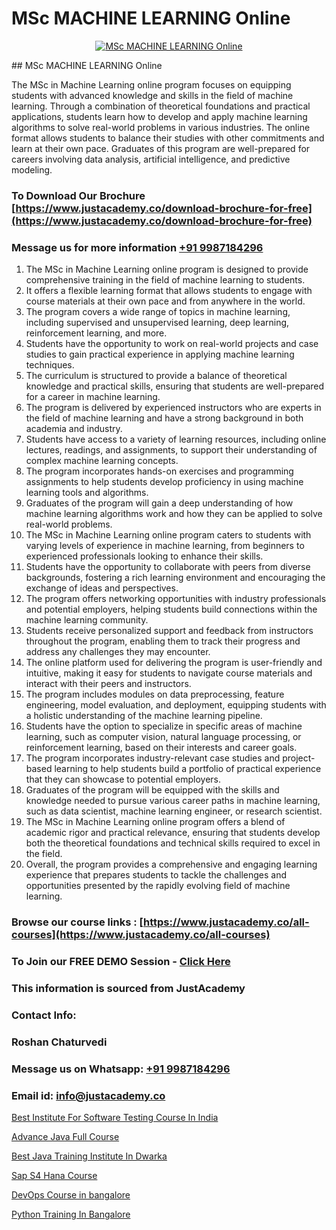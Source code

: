 # MSc MACHINE LEARNING Online

<p align="center">
  <a href="https://justacademy.co/course-detail/machine-learning">
    <img src="https://justacademy.co/storage2/course_image/1709713428_course_image.webp" alt="MSc MACHINE LEARNING Online">
  </a>
</p>
## MSc MACHINE LEARNING Online

The MSc in Machine Learning online program focuses on equipping students with advanced knowledge and skills in the field of machine learning. Through a combination of theoretical foundations and practical applications, students learn how to develop and apply machine learning algorithms to solve real-world problems in various industries. The online format allows students to balance their studies with other commitments and learn at their own pace. Graduates of this program are well-prepared for careers involving data analysis, artificial intelligence, and predictive modeling.
### To Download Our Brochure [https://www.justacademy.co/download-brochure-for-free](https://www.justacademy.co/download-brochure-for-free)
### Message us for more information [+91 9987184296](https://api.whatsapp.com/send?phone=919987184296)
1) The MSc in Machine Learning online program is designed to provide comprehensive training in the field of machine learning to students.
2) It offers a flexible learning format that allows students to engage with course materials at their own pace and from anywhere in the world.
3) The program covers a wide range of topics in machine learning, including supervised and unsupervised learning, deep learning, reinforcement learning, and more.
4) Students have the opportunity to work on real-world projects and case studies to gain practical experience in applying machine learning techniques.
5) The curriculum is structured to provide a balance of theoretical knowledge and practical skills, ensuring that students are well-prepared for a career in machine learning.
6) The program is delivered by experienced instructors who are experts in the field of machine learning and have a strong background in both academia and industry.
7) Students have access to a variety of learning resources, including online lectures, readings, and assignments, to support their understanding of complex machine learning concepts.
8) The program incorporates hands-on exercises and programming assignments to help students develop proficiency in using machine learning tools and algorithms.
9) Graduates of the program will gain a deep understanding of how machine learning algorithms work and how they can be applied to solve real-world problems.
10) The MSc in Machine Learning online program caters to students with varying levels of experience in machine learning, from beginners to experienced professionals looking to enhance their skills.
11) Students have the opportunity to collaborate with peers from diverse backgrounds, fostering a rich learning environment and encouraging the exchange of ideas and perspectives.
12) The program offers networking opportunities with industry professionals and potential employers, helping students build connections within the machine learning community.
13) Students receive personalized support and feedback from instructors throughout the program, enabling them to track their progress and address any challenges they may encounter.
14) The online platform used for delivering the program is user-friendly and intuitive, making it easy for students to navigate course materials and interact with their peers and instructors.
15) The program includes modules on data preprocessing, feature engineering, model evaluation, and deployment, equipping students with a holistic understanding of the machine learning pipeline.
16) Students have the option to specialize in specific areas of machine learning, such as computer vision, natural language processing, or reinforcement learning, based on their interests and career goals.
17) The program incorporates industry-relevant case studies and project-based learning to help students build a portfolio of practical experience that they can showcase to potential employers.
18) Graduates of the program will be equipped with the skills and knowledge needed to pursue various career paths in machine learning, such as data scientist, machine learning engineer, or research scientist.
19) The MSc in Machine Learning online program offers a blend of academic rigor and practical relevance, ensuring that students develop both the theoretical foundations and technical skills required to excel in the field.
20) Overall, the program provides a comprehensive and engaging learning experience that prepares students to tackle the challenges and opportunities presented by the rapidly evolving field of machine learning.

### Browse our course links : [https://www.justacademy.co/all-courses](https://www.justacademy.co/all-courses) 
### To Join our FREE DEMO Session - [Click Here](https://www.justacademy.co/register-for-course-demo)


### This information is sourced from JustAcademy
### Contact Info:
### Roshan Chaturvedi
### Message us on Whatsapp: [+91 9987184296](https://api.whatsapp.com/send?phone=919987184296)
### Email id: [info@justacademy.co](mailto:info@justacademy.co)
                
[Best Institute For Software Testing Course In India](https://www.linkedin.com/pulse/best-institute-software-testing-course-india-justacademy-coimbatore-0quae?trackingId=64tCY%2B%2FWqZSkQRWXqpr1XA%3D%3D&lipi=urn%3Ali%3Apage%3Ad_flagship3_company_admin%3By22MVqO%2BQeqrnkw6fmQaIA%3D%3D)

[Advance Java Full Course](https://www.linkedin.com/pulse/advance-java-full-course-software-training-mountain-view-ple0e?trackingId=4d%2BBN3EU1B10kgYAcN%2BErA%3D%3D&lipi=urn%3Ali%3Apage%3Ad_flagship3_company_admin%3BRmRTtwAISLyMmFqcBdL04g%3D%3D)

[Best Java Training Institute In Dwarka](https://medium.com/@abhidnya.1068/best-java-training-institute-in-dwarka-f4995ae6aeba)

[Sap S4 Hana Course](https://medium.com/@surajvaishnav5015/sap-s4-hana-course-e243d3d60ec5)

[DevOps Course in bangalore](https://justacademyin.github.io/justacademy/devops-course-in-bangalore)

[Python Training In Bangalore](https://justacademyin.github.io/justacademy/python-training-in-bangalore)

